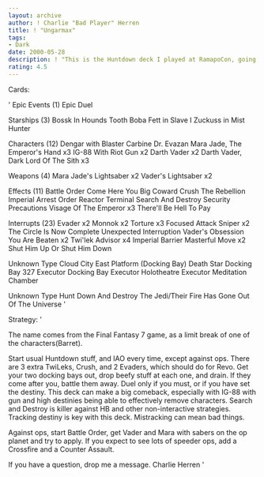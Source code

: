 ```yaml
---
layout: archive
author: ! Charlie "Bad Player" Herren
title: ! "Ungarmax"
tags:
- Dark
date: 2000-05-28
description: ! "This is the Huntdown deck I played at RamapoCon, going a combined 7-2 in the first 2 days."
rating: 4.5
---
```

Cards: 

'
Epic Events (1)
Epic Duel

Starships (3)
Bossk In Hounds Tooth
Boba Fett in Slave I
Zuckuss in Mist Hunter

Characters (12)
Dengar with Blaster Carbine
Dr. Evazan
Mara Jade, The Emperor's Hand	x3
IG-88 With Riot Gun  x2
Darth Vader  x2
Darth Vader, Dark Lord Of The Sith  x3

Weapons (4)
Mara Jade's Lightsaber  x2
Vader's Lightsaber  x2

Effects (11)
Battle Order
Come Here You Big Coward
Crush The Rebellion
Imperial Arrest Order
Reactor Terminal
Search And Destroy
Security Precautions
Visage Of The Emperor  x3
There'll Be Hell To Pay

Interrupts (23)
Evader	x2
Monnok	x2
Torture  x3
Focused Attack
Sniper	x2
The Circle Is Now Complete
Unexpected Interruption
Vader's Obsession
You Are Beaten	x2
Twi'lek Advisor  x4
Imperial Barrier
Masterful Move	x2
Shut Him Up Or Shut Him Down

Unknown Type
Cloud City East Platform (Docking Bay)
Death Star Docking Bay 327
Executor Docking Bay
Executor Holotheatre
Executor Meditation Chamber

Unknown Type
Hunt Down And Destroy The Jedi/Their Fire Has Gone Out Of The Universe
'

Strategy: '

The name comes from the Final Fantasy 7 game, as a limit break of one of the characters(Barret).

Start usual Huntdown stuff, and IAO every time, except against ops. There are 3 extra TwiLeks, Crush, and 2 Evaders, which should do for Revo.
Get your two docking bays out, drop beefy stuff at each one, and drain. If they come after you, battle them away. Duel only if you must, or if you have set the destiny. This deck can make a big comeback, especially with IG-88 with gun and high destinies being able to effectively remove characters.
Search and Destroy is killer against HB and other non-interactive strategies.
Tracking destiny is key with this deck. Mistracking can mean bad things.

Against ops, start Battle Order, get Vader and Mara with sabers on the op planet and try to apply. If you expect to see lots of speeder ops, add a Crossfire and a Counter Assault.

If you have a question, drop me a message.
Charlie Herren
'